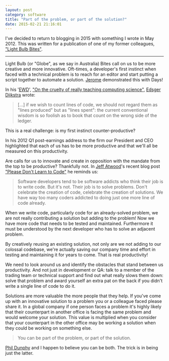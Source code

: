 ```yaml
---
layout: post
category: software
title: "Part of the problem, or part of the solution?"
date: 2015-02-21 21:16:01
---
```


I've decided to return to blogging in 2015 with something I wrote in May 2012.
This was written for a publication of one of my former colleagues, ["Light Bulb
Bites"](https://provensal.com/lbb/).

-----

Light Bulb (or "Globe", as we say in Australia) Bites call on us to be more
creative and more innovative. Oft-times, a developer's first instinct when
faced with a technical problem is to reach for an editor and start putting a
script together to automate a solution.
[Jerome](https://provensal.com/lbb/the-author/) demonstrated this with Days!

In his '[EWD](https://www.cs.utexas.edu/users/EWD/)', 
["On the cruelty of really teaching computing science"](https://www.cs.utexas.edu/users/EWD/ewd10xx/EWD1036.PDF), 
[Edsger Dijkstra](https://en.wikipedia.org/wiki/Edsger_W._Dijkstra) wrote:

> [...] if we wish to count lines of code, we should not regard them as "lines
produced" but as "lines spent": the current conventional wisdom is so foolish as
to book that count on the wrong side of the ledger.

This is a real challenge: is my first instinct counter-productive?

In his 2012 Q1 post-earnings address to the firm our President and CEO
highlighted that each of us has to be more productive and that we'll all be
measured on this productivity.

Are calls for us to innovate and create in opposition with the mandate from the
top to be productive? Thankfully not. In [Jeff
Atwood](https://en.wikipedia.org/wiki/Jeff_Atwood)'s recent blog post ["Please
Don't Learn to Code"](https://blog.codinghorror.com/please-dont-learn-to-code/)
he reminds us:

> Software developers tend to be software addicts who think their job is to write
code. But it's not. Their job is to solve problems. Don't celebrate the creation
of code, celebrate the creation of solutions. We have way too many coders
addicted to doing just one more line of code already.
 
When we write code, particularly code for an already-solved problem, we are not
really contributing a solution but adding to the problem! Now we have more code
that needs to be tested and maintained. Furthermore it must be understood by the
next developer who has to solve an adjacent problem. 

By creatively reusing an existing solution, not only are we not adding to our
colossal codebase, we're actually saving our company time and effort in testing
and maintaining it for years to come. That is real productivity!

We need to look around us and identify the obstacles that stand between us
productivity. And not just in development or QA: talk to a member of the trading
team or technical support and find out what really slows them down: solve that
problem and award yourself an extra pat on the back if you didn't write a single
line of code to do it.

Solutions are more valuable the more people that they help. If you've come up
with an innovative solution to a problem you or a colleague faced please share
it. In a global company if one person faces a problem it's highly likely that
their counterpart in another office is facing the same problem and would welcome
your solution. This value is multiplied when you consider that your counterpart
in the other office may be working a solution when they could be working on
something else.

> You can be part of the problem, or part of the solution.

[Phil
Dunphy](https://en.wikipedia.org/wiki/List_of_Modern_Family_characters#Phil_Dunphy)
and I happen to believe you can be both. The trick is in being just
the latter.

